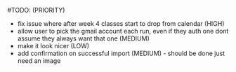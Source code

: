 #TODO: (PRIORITY)
- fix issue where after week 4 classes start to drop from calendar (HIGH)
- allow user to pick the gmail account each run, even if they auth one dont assume they always want that one (MEDIUM)
- make it look nicer (LOW)
- add confirmation on successful import (MEDIUM) - should be done just need an image 